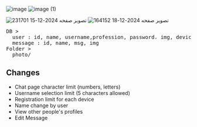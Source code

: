 ![image](https://github.com/user-attachments/assets/31ba2633-9f94-4622-ae0a-c6c23f82e886)
![image (1)](https://github.com/user-attachments/assets/a6e5476b-87c1-4542-97fe-ec795aa8b2ac)

![تصویر صفحه 2024-12-15 231701](https://github.com/user-attachments/assets/65aaf5ee-c264-4614-afbd-ace28ee29e69)
![تصویر صفحه 2024-12-18 164152](https://github.com/user-attachments/assets/23d4b698-85b7-47c0-9494-4c0a701fc76b)

<pre>
DB >
  user : id, name, username,profession, password، img, device
  message : id, name, msg, img
Folder >
  photo/
</pre>
## Changes
* Chat page character limit (numbers, letters)
* Username selection limit (5 characters allowed)
* Registration limit for each device
* Name change by user
* View other people's profiles
* Edit Message
